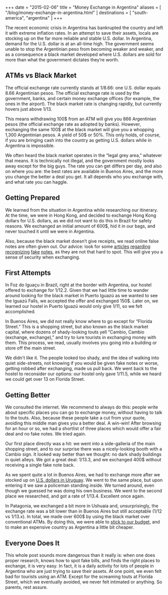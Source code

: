+++
date    = "2015-02-06"
title   = "Money Exchange in Argentina"
aliases = [ "/blog/money-exchange-in-argentina.html" ]
destinations = [ "south-america", "argentina" ]
+++

The recent economic crisis in Argentina has bankrupted the country and left it with extreme inflation rates. In an attempt to save their assets, locals are stocking up on the far more reliable and stable U.S. dollar. In Argentina, demand for the U.S. dollar is at an all-time high. The government seems unable to stop the Argentinian peso from becoming weaker and weaker, and as a consequence a black market developed where U.S. dollars are sold for more than what the government dictates they’re worth.
<!--more-->
## ATMs vs Black Market
The official exchange rate currently stands at 1/8.66: one U.S. dollar equals 8.66 Argentinian pesos. The official exchange rate is used by the government, banks, and certain money exchange offices (for example, the ones in the airport). The black market rate is changing rapidly, but currently hovers just above 1/13.

This means withdrawing 100$ from an ATM will give you 866 Argentinian pesos (the official exchange rate as adopted by banks). However, exchanging the same 100$ at the black market will give you a whopping 1,300 Argentinian pesos. A yield of 50$ or 50%. This only holds, of course, if you are bringing cash into the country as getting U.S. dollars while in Argentina is impossible.

We often heard the black market operates in the “legal grey area,” whatever that means. It is technically not illegal, and the government mostly looks away except for the big guys. The rate you can get differs per day, and also on where you are: the best rates are available in Buenos Aires, and the more you change the better a deal you get. It all depends who you exchange with, and what rate you can haggle.

## Getting Prepared
We learned from the situation in Argentina while researching our itinerary. At the time, we were in Hong Kong, and decided to exchange Hong Kong dollars for U.S. dollars, as we did not want to do this in Brazil for safety reasons. We exchanged an initial amount of 600$, hid it in our bags, and never touched it until we were in Argentina.

Also, because the black market doesn’t give receipts, we read online false notes are often given out. Our advice: look for some [articles](http://www.anuvawines.com/tasting-argentina/how-to-spot-fake-currency-in-buenos-aires-and-argentina/) [regarding](http://theargentineexperience.com/blog/how-to-identify-fake-money/) [recognizing](http://santelmoloft.com/2011/07/22/fake-money-in-argentina/) [fake](http://landingpadba.com/ba-basics-counterfeit-money/) [notes](http://thingstodoinba.com.ar/2013/04/16/fake-bills-in-argentina-exchange-rates/), as they are not that hard to spot. This will give you a sense of security when exchanging.

## First Attempts
In Foz do Iguaçu in Brazil, right at the border with Argentina, our hostel offered to exchange for 1/12.2. Given that we had little time to wander around looking for the black market in Puerto Iguazú as we wanted to see the Iguazú Falls, we accepted the offer and exchanged 150$. Later on, we learned our hostel in Puerto Iguazú would only give 1/11, so we felt accomplished.

In Buenos Aires, we did not really know where to go except for “Florida Street.” This is a shopping street, but also known as the black market capital, where dozens of shady-looking touts yell “Cambio, Cambio (exchange, exchange),” and try to lure tourists in exchanging money with them. This process, we read, usually involves you going into a building or store off the main street.

We didn't like it. The people looked too shady, and the idea of walking into quiet side-streets, not knowing if you would be given fake notes or worse, getting robbed after exchanging, made us pull back. We went back to the hostel to reconsider our options: our hostel only gave 1/11.5, while we heard we could get over 13 on Florida Street.

## Getting Better
We consulted the internet. We recommend to always do this: people write about specific places you can go to exchange money, without having to talk to the touts. Also, because these people take a cut from your quote, avoiding this middle man gives you a better deal. A win-win! After browsing for an hour or so, we had a shortlist of three places which would offer a fair deal and no fake notes. We tried again.

Our first place directly was a hit: we went into a side-galleria of the main shopping street, and to our surprise there was a nicely-looking booth with a Cambio sign. It looked way better than we thought: no dark shady buildings in quiet alleys. We got a great deal: 1/13.3, and we exchanged 400$ without receiving a single fake note back.

As we spent quite a lot in Buenos Aires, we had to exchange more after we stocked up on [U.S. dollars in Uruguay](/blog/the-quaint-town-of-colonia.html). We went to the same place, but upon entering it we saw a policeman standing inside. We turned around, even though we guessed he was doing his own business. We went to the second place we researched, and got a rate of 1/13.4. Excellent once again.

In Patagonia, we exchanged a bit more in Ushuaia and, unsurprisingly, the exchange rate was a bit lower than in Buenos Aires but still acceptable (1/12 vs 1/13.x). In total, we made over 600$ by using the black market over conventional ATMs. By doing this, we were able to [stick to our budget](/blog/monthly-recap-january-2015.html), and to make an expensive country as Argentina a little bit cheaper.

## Everyone Does It
This whole post sounds more dangerous than it really is: when one does proper research, knows how to spot fake bills, and finds the right places to exchange, it is very easy. In fact, it is a daily activity for lots of people in Argentina who are just trying to save their assets. At one point, we even felt bad for tourists using an ATM. Except for the screaming touts at Florida Street, which we eventually avoided, we never felt intimated or anything. So parents, rest assure.
